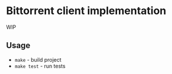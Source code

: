 # Bittorrent client implementation

WIP

## Usage 

- `make` - build project
- `make test` - run tests 